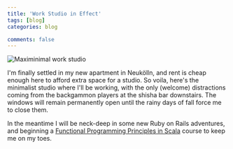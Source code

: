 ```yaml
---
title: 'Work Studio in Effect'
tags: [blog]
categories: blog

comments: false
---
```


![Maximinimal work studio](/images/posts/home-office.JPG)

I'm finally settled in my new apartment in Neukölln, and rent is cheap enough here to afford extra space for a studio. So voila, here's the minimalist studio where I'll be working, with the only (welcome) distractions coming from the backgammon players at the shisha bar downstairs. The windows will remain permanently open until the rainy days of fall force me to close them.

In the meantime I will be neck-deep in some new Ruby on Rails adventures, and beginning a [Functional Programming Principles in Scala](https://www.coursera.org/course/progfun) course to keep me on my toes.
